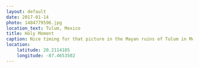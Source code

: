 ```yaml
---
layout: default
date: 2017-01-14
photo: 1484779596.jpg
location_text: Tulum, Mexico
title: Holy Moment
caption: Nice timing for that picture in the Mayan ruins of Tulum in Mexico. I went there early in the morning to avoid the croud and the heat of the sun.
location:
    latitude: 20.2114185
    longitude: -87.4653502
---
```


